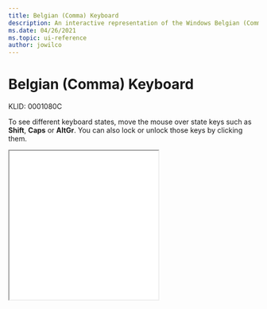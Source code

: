 ```yaml
---
title: Belgian (Comma) Keyboard
description: An interactive representation of the Windows Belgian (Comma) keyboard. To see different keyboard states, click or move the mouse over the state keys.
ms.date: 04/26/2021
ms.topic: ui-reference
author: jowilco
---
```


# Belgian (Comma) Keyboard

KLID: 0001080C

To see different keyboard states, move the mouse over state keys such as **Shift**, **Caps** or **AltGr**. You can also lock or unlock those keys by clicking them.

<iframe src="kbdbene.html" height="300"></iframe>
